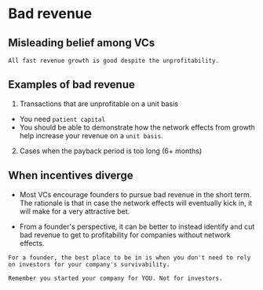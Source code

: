# Bad revenue

## Misleading belief among VCs

`All fast revenue growth is good despite the unprofitability.`

## Examples of bad revenue

1. Transactions that are unprofitable on a unit basis
- You need `patient capital` 
- You should be able to demonstrate how the network effects from growth help increase your revenue on a `unit basis`. 

2. Cases when the payback period is too long (6+ months)

## When incentives diverge

- Most VCs encourage founders to pursue bad revenue in the short term. The rationale is that in case the network effects will eventually kick in, it will make for a very attractive bet. 

- From a founder's perspective, it can be better to instead identify and cut bad revenue to get to profitability for companies without network effects. 

`For a founder, the best place to be in is when you don't need to rely on investors for your company's survivability.`

`Remember you started your company for YOU. Not for investors.`